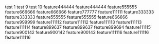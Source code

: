 test 1
test 9
test 10
feature444444
feature444444
feature555555
feature666666
feature666666
feature777777
feature111111
feature333333
feature333333
feature555555
feature555555
feature666666
feature999999
feature111112
feature111112
feature111113
feature111113
feature111114
feature899637
feature899637
feature899694
feature111115
feature900142
feature900142
feature900142
feature111116
feature111116
feature111116
